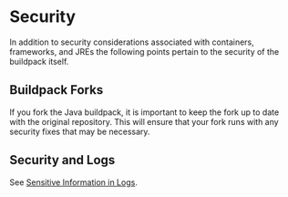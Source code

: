 # Security
In addition to security considerations associated with containers, frameworks, and JREs the
following points pertain to the security of the buildpack itself.

## Buildpack Forks
If you fork the Java buildpack, it is important to keep the fork up to date with the
original repository. This will ensure that your fork runs with any security fixes that may be necessary.

## Security and Logs
See [Sensitive Information in Logs][].

[Sensitive Information in Logs]: extending-logging.md#Sensitive-Information-in-Logs
